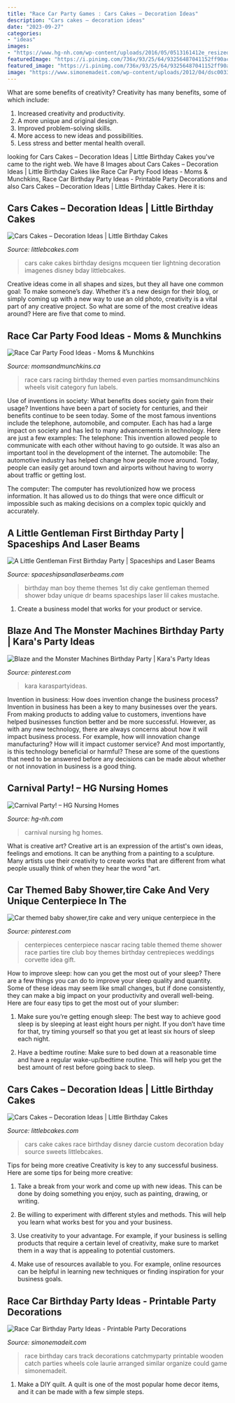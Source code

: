 ```yaml
---
title: "Race Car Party Games : Cars Cakes – Decoration Ideas"
description: "Cars cakes – decoration ideas"
date: "2023-09-27"
categories:
- "ideas"
images:
- "https://www.hg-nh.com/wp-content/uploads/2016/05/0513161412e_resized.jpg"
featuredImage: "https://i.pinimg.com/736x/93/25/64/93256487041152ff90ac76b37329e7ee.jpg"
featured_image: "https://i.pinimg.com/736x/93/25/64/93256487041152ff90ac76b37329e7ee.jpg"
image: "https://www.simonemadeit.com/wp-content/uploads/2012/04/dsc00333.jpg"
---
```



What are some benefits of creativity?
Creativity has many benefits, some of which include: 
1. Increased creativity and productivity.
2. A more unique and original design.
3. Improved problem-solving skills.
4. More access to new ideas and possibilities. 
5. Less stress and better mental health overall.

	

		
looking for Cars Cakes – Decoration Ideas | Little Birthday Cakes you've came to the right web. We have 8 Images about Cars Cakes – Decoration Ideas | Little Birthday Cakes like Race Car Party Food Ideas - Moms &amp; Munchkins, Race Car Birthday Party Ideas - Printable Party Decorations and also Cars Cakes – Decoration Ideas | Little Birthday Cakes. Here it is:
		
    
## Cars Cakes – Decoration Ideas | Little Birthday Cakes

<img loading=lazy src="http://www.littlebcakes.com/wp-content/uploads/2014/01/Cars-Cake.jpg" onerror="this.onerror=null;this.src='https://tse3.mm.bing.net/th?id=OIP.J_6_rZGyvndDZ3UwyPAmGwHaH2&amp;pid=15.1';" alt="Cars Cakes – Decoration Ideas | Little Birthday Cakes">

_Source: littlebcakes.com_

>cars cake cakes birthday designs mcqueen tier lightning decoration imagenes disney bday littlebcakes. 

	

Creative ideas come in all shapes and sizes, but they all have one common goal: To make someone’s day. Whether it’s a new design for their blog, or simply coming up with a new way to use an old photo, creativity is a vital part of any creative project. So what are some of the most creative ideas around? Here are five that come to mind.

    
## Race Car Party Food Ideas - Moms &amp; Munchkins

<img loading=lazy src="https://www.momsandmunchkins.ca/wp-content/uploads/2014/07/race-party-food-12.jpg" onerror="this.onerror=null;this.src='https://tse1.mm.bing.net/th?id=OIP._FoymQHWjnFWvKONKFL9FgHaOD&amp;pid=15.1';" alt="Race Car Party Food Ideas - Moms &amp; Munchkins">

_Source: momsandmunchkins.ca_

>race cars racing birthday themed even parties momsandmunchkins wheels visit category fun labels. 

	

Use of inventions in society: What benefits does society gain from their usage?
Inventions have been a part of society for centuries, and their benefits continue to be seen today. Some of the most famous inventions include the telephone, automobile, and computer. Each has had a large impact on society and has led to many advancements in technology. Here are just a few examples: The telephone: This invention allowed people to communicate with each other without having to go outside. It was also an important tool in the development of the internet.
The automobile: The automotive industry has helped change how people move around. Today, people can easily get around town and airports without having to worry about traffic or getting lost.

The computer: The computer has revolutionized how we process information. It has allowed us to do things that were once difficult or impossible such as making decisions on a complex topic quickly and accurately.

    
## A Little Gentleman First Birthday Party | Spaceships And Laser Beams

<img loading=lazy src="http://spaceshipsandlaserbeams.com/wp-content/uploads/2015/09/little-man-birthday-party-ideas-1.jpg" onerror="this.onerror=null;this.src='https://tse4.mm.bing.net/th?id=OIP.jsQjtyjuqjsdxUVIKufbqQHaLH&amp;pid=15.1';" alt="A Little Gentleman First Birthday Party | Spaceships and Laser Beams">

_Source: spaceshipsandlaserbeams.com_

>birthday man boy theme themes 1st diy cake gentleman themed shower bday unique dr beams spaceships laser lil cakes mustache. 

	

1. Create a business model that works for your product or service.

    
## Blaze And The Monster Machines Birthday Party | Kara&#039;s Party Ideas

<img loading=lazy src="https://i.pinimg.com/736x/93/25/64/93256487041152ff90ac76b37329e7ee.jpg" onerror="this.onerror=null;this.src='https://tse4.mm.bing.net/th?id=OIP.z7dl94SnEUhnl0-oB3GJdAHaLH&amp;pid=15.1';" alt="Blaze and the Monster Machines Birthday Party | Kara&#039;s Party Ideas">

_Source: pinterest.com_

>kara karaspartyideas. 

	

Invention in business: How does invention change the business process?
Invention in business has been a key to many businesses over the years. From making products to adding value to customers, inventions have helped businesses function better and be more successful. However, as with any new technology, there are always concerns about how it will impact business process. For example, how will innovation change manufacturing? How will it impact customer service? And most importantly, is this technology beneficial or harmful? These are some of the questions that need to be answered before any decisions can be made about whether or not innovation in business is a good thing.

    
## Carnival Party! – HG Nursing Homes

<img loading=lazy src="https://www.hg-nh.com/wp-content/uploads/2016/05/0513161412e_resized.jpg" onerror="this.onerror=null;this.src='https://tse1.mm.bing.net/th?id=OIP.-VJDCYev3_eM3RvRjGtJyQHaEK&amp;pid=15.1';" alt="Carnival Party! – HG Nursing Homes">

_Source: hg-nh.com_

>carnival nursing hg homes. 

	

What is creative art?
Creative art is an expression of the artist's own ideas, feelings and emotions. It can be anything from a painting to a sculpture. Many artists use their creativity to create works that are different from what people usually think of when they hear the word "art.

    
## Car Themed Baby Shower,tire Cake And Very Unique Centerpiece In The

<img loading=lazy src="https://i.pinimg.com/736x/9c/6e/a9/9c6ea97c36a0979671d2e99bb852654b--car-centerpieces-centerpiece-ideas.jpg" onerror="this.onerror=null;this.src='https://tse1.mm.bing.net/th?id=OIP.XJvOhdwCfYBu9mPuNCbLXgHaJ4&amp;pid=15.1';" alt="Car themed baby shower,tire cake and very unique centerpiece in the">

_Source: pinterest.com_

>centerpieces centerpiece nascar racing table themed theme shower race parties tire club boy themes birthday centrepieces weddings corvette idea gift. 

	

How to improve sleep: how can you get the most out of your sleep?
There are a few things you can do to improve your sleep quality and quantity. Some of these ideas may seem like small changes, but if done consistently, they can make a big impact on your productivity and overall well-being. Here are four easy tips to get the most out of your slumber: 
1. Make sure you’re getting enough sleep: The best way to achieve good sleep is by sleeping at least eight hours per night. If you don’t have time for that, try timing yourself so that you get at least six hours of sleep each night. 

2. Have a bedtime routine: Make sure to bed down at a reasonable time and have a regular wake-up/bedtime routine. This will help you get the best amount of rest before going back to sleep. 


    
## Cars Cakes – Decoration Ideas | Little Birthday Cakes

<img loading=lazy src="http://www.littlebcakes.com/wp-content/uploads/2014/01/Race-Cars-Cake.jpg" onerror="this.onerror=null;this.src='https://tse3.mm.bing.net/th?id=OIP.96xJY4kNej3Np1XRneTOQgHaJ4&amp;pid=15.1';" alt="Cars Cakes – Decoration Ideas | Little Birthday Cakes">

_Source: littlebcakes.com_

>cars cake cakes race birthday disney darcie custom decoration bday source sweets littlebcakes. 

	

Tips for being more creative
Creativity is key to any successful business. Here are some tips for being more creative:
1. Take a break from your work and come up with new ideas. This can be done by doing something you enjoy, such as painting, drawing, or writing.

2. Be willing to experiment with different styles and methods. This will help you learn what works best for you and your business.

3. Use creativity to your advantage. For example, if your business is selling products that require a certain level of creativity, make sure to market them in a way that is appealing to potential customers.

4. Make use of resources available to you. For example, online resources can be helpful in learning new techniques or finding inspiration for your business goals.


    
## Race Car Birthday Party Ideas - Printable Party Decorations

<img loading=lazy src="https://www.simonemadeit.com/wp-content/uploads/2012/04/dsc00333.jpg" onerror="this.onerror=null;this.src='https://tse4.mm.bing.net/th?id=OIP.pX5UxjLP2xvJGgJR6dycbAHaJ4&amp;pid=15.1';" alt="Race Car Birthday Party Ideas - Printable Party Decorations">

_Source: simonemadeit.com_

>race birthday cars track decorations catchmyparty printable wooden catch parties wheels cole laurie arranged similar organize could game simonemadeit. 

	

1. Make a DIY quilt. A quilt is one of the most popular home decor items, and it can be made with a few simple steps.

